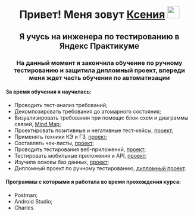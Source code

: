 <h1 align="center">Привет! Меня зовут <a href="https://daniilshat.ru/" target="_blank">Ксения</a> 
<img src="https://github.com/blackcater/blackcater/raw/main/images/Hi.gif" height="32"/></h1>
<h2 align="center"> Я учусь на инженера по тестированию в Яндекс Практикуме</h2>
<h3 align="center"> На данный момент я закончила обучение по ручному тестированию и защитила дипломный проект, впереди меня ждет часть обучения по автоматизации</h3>
<h4>За время обучения я научилась:</h4>
<ul>
 <li>Проводить тест-анализ требований; 
 <li>Декомпозировать требования до атомарного состояния;
 <li>Визуализировать требования при помощи: блок-схем и диаграммы связей, <a href= "https://miro.com/app/board/uXjVN-Kx46s=/">Mind Map</a>;</li>
 <li>Проектировать позитивные и негативные тест-кейсы, <a href= "https://docs.google.com/spreadsheets/d/1zqHZk5xZxpLchpyZUKoRx-8Z270kH7Z3ITAfSwrLsC0/edit#gid=1567345705">проект</a>;</li>
 <li>Применять техники КЭ и ГЗ, <a href= "https://docs.google.com/spreadsheets/d/1JAKIAijJn1wcuHGCbF0b1qPpo5kjJX8kkgAUOJZRAN4/edit#gid=2010888140">проект</a>;</li>
 <li>Составлять чек-листы, <a href= "https://docs.google.com/spreadsheets/d/1zqHZk5xZxpLchpyZUKoRx-8Z270kH7Z3ITAfSwrLsC0/edit#gid=899462569">проект</a>;</li>
 <li>Проводить тестирования веб-приложений, <a href= "https://docs.google.com/spreadsheets/d/1zqHZk5xZxpLchpyZUKoRx-8Z270kH7Z3ITAfSwrLsC0/edit#gid=94813143">проект</a>;</li>
 <li>Тестировать мобильные приложения и API, <a href= "https://docs.google.com/spreadsheets/d/1zha4RgTeFJl_HcSx6qJ6a5eUrnaI3hWcvcP7KKrqLEU/edit#gid=857523888">проект</a>;</li>
 <li>Изучила основы баз данных, <a href= "https://docs.google.com/spreadsheets/d/19heGcNpmXabHI7jNqzRHdbWdI9Gll8nPH9UYUdRjlCU/edit#gid=0">проект</a>;</li>
 <li>Дипломный проект по ручному тестированию, <a href= "https://docs.google.com/spreadsheets/d/1Q38cGiEy9ruD33EjwI1D499VxTULmdRj_h85QEk804s/edit#gid=1782311256">дипломный проект</a>.</li>
 </ul>
<h4>Программы с которыми я работала во время прохождения курса:</h4>
<ul>
<li>Postman;
<li>Android Studio;
<li>Charles.
